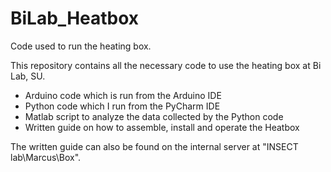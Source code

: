 # BiLab_Heatbox
Code used to run the heating box.

This repository contains all the necessary code to use the heating box at Bi Lab, SU.

- Arduino code which is run from the Arduino IDE
- Python code which I run from the PyCharm IDE
- Matlab script to analyze the data collected by the Python code
- Written guide on how to assemble, install and operate the Heatbox


The written guide can also be found on the internal server at "INSECT lab\Marcus\Box".

